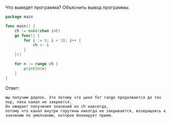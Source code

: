 Что выведет программа? Объяснить вывод программы.

```go
package main

func main() {
	ch := make(chan int)
	go func() {
		for i := 0; i < 10; i++ {
			ch <- i
		}
	}()

	for n := range ch {
		println(n)
	}
}
```

Ответ:
```
мы получим дедлок. Это потому что цикл for range продолжается до тех пор, пока канал не закроется. 
Он ожидает получения значений из ch навсегда, 
потому что канал внутри горутины никогда не закрывается, возвращаясь к значению по умолчанию, которое блокирует прием.
```
